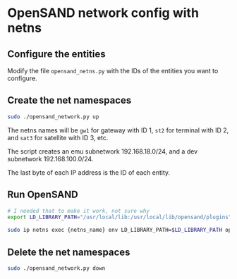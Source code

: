 # OpenSAND network config with netns

## Configure the entities

Modify the file `opensand_netns.py` with the IDs of the entities you want to configure.

## Create the net namespaces

```bash
sudo ./opensand_network.py up
```

The netns names will be `gw1` for gateway with ID 1, `st2` for terminal with ID 2, and `sat3` for satellite with ID 3, etc.

The script creates an emu subnetwork 192.168.18.0/24, and a dev subnetwork 192.168.100.0/24.

The last byte of each IP address is the ID of each entity.

## Run OpenSAND

```bash
# I needed that to make it work, not sure why
export LD_LIBRARY_PATH="/usr/local/lib:/usr/local/lib/opensand/plugins"

sudo ip netns exec {netns_name} env LD_LIBRARY_PATH=$LD_LIBRARY_PATH opensand -v -i infra.xml -t topo.xml -p profile.xml
```

## Delete the net namespaces

```bash
sudo ./opensand_network.py down
```
